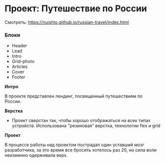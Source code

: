 # Проект: Путешествие по России

Смотреть: https://nuishto.github.io/russian-travel/index.html

### Блоки

* Header
* Lead
* Intro
* Grid-photo
* Articles
* Cover
* Footer

**Интро**

В проекте представлен лендинг, посвященный путешествиям по России. 

**Верстка**

* Проект сверстан так, чтобы хорошо отображаться на всех типах устройств. Использована "резиновая" верстка, технологии flex и grid 

**Проект**

В процессе работы над проектом пострадал один уставший мозг разработчика, за это время все бросить хотелось раз 20, но сила воли неизменно одерживала верх. 
